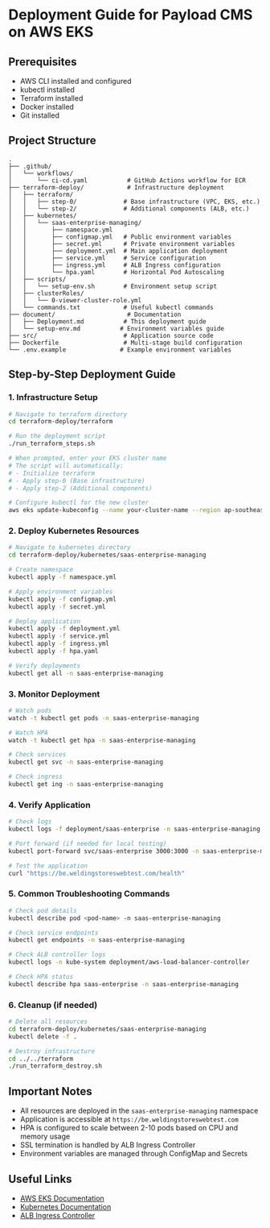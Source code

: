 # Deployment Guide for Payload CMS on AWS EKS

## Prerequisites
- AWS CLI installed and configured 
- kubectl installed
- Terraform installed
- Docker installed
- Git installed

## Project Structure
```plaintext
.
├── .github/
│   └── workflows/
│       └── ci-cd.yaml           # GitHub Actions workflow for ECR
├── terraform-deploy/            # Infrastructure deployment
│   ├── terraform/
│   │   ├── step-0/             # Base infrastructure (VPC, EKS, etc.)
│   │   └── step-2/             # Additional components (ALB, etc.)
│   ├── kubernetes/
│   │   └── saas-enterprise-managing/
│   │       ├── namespace.yml
│   │       ├── configmap.yml   # Public environment variables
│   │       ├── secret.yml      # Private environment variables
│   │       ├── deployment.yml  # Main application deployment
│   │       ├── service.yml     # Service configuration
│   │       ├── ingress.yml     # ALB Ingress configuration
│   │       └── hpa.yaml        # Horizontal Pod Autoscaling
│   ├── scripts/
│   │   └── setup-env.sh        # Environment setup script
│   ├── clusterRoles/
│   │   └── 0-viewer-cluster-role.yml
│   └── commands.txt            # Useful kubectl commands
├── document/                    # Documentation
│   ├── Deployment.md           # This deployment guide
│   └── setup-env.md           # Environment variables guide
├── src/                        # Application source code
├── Dockerfile                  # Multi-stage build configuration
└── .env.example               # Example environment variables
```

## Step-by-Step Deployment Guide

### 1. Infrastructure Setup

```bash
# Navigate to terraform directory
cd terraform-deploy/terraform

# Run the deployment script
./run_terraform_steps.sh

# When prompted, enter your EKS cluster name
# The script will automatically:
# - Initialize terraform
# - Apply step-0 (Base infrastructure)
# - Apply step-2 (Additional components)

# Configure kubectl for the new cluster
aws eks update-kubeconfig --name your-cluster-name --region ap-southeast-1
```

### 2. Deploy Kubernetes Resources

```bash
# Navigate to kubernetes directory
cd terraform-deploy/kubernetes/saas-enterprise-managing

# Create namespace
kubectl apply -f namespace.yml

# Apply environment variables
kubectl apply -f configmap.yml
kubectl apply -f secret.yml

# Deploy application
kubectl apply -f deployment.yml
kubectl apply -f service.yml
kubectl apply -f ingress.yml
kubectl apply -f hpa.yaml

# Verify deployments
kubectl get all -n saas-enterprise-managing
```

### 3. Monitor Deployment

```bash
# Watch pods
watch -t kubectl get pods -n saas-enterprise-managing

# Watch HPA
watch -t kubectl get hpa -n saas-enterprise-managing

# Check services
kubectl get svc -n saas-enterprise-managing

# Check ingress
kubectl get ing -n saas-enterprise-managing
```

### 4. Verify Application

```bash
# Check logs
kubectl logs -f deployment/saas-enterprise -n saas-enterprise-managing

# Port forward (if needed for local testing)
kubectl port-forward svc/saas-enterprise 3000:3000 -n saas-enterprise-managing

# Test the application
curl "https://be.weldingstoreswebtest.com/health"
```

### 5. Common Troubleshooting Commands

```bash
# Check pod details
kubectl describe pod <pod-name> -n saas-enterprise-managing

# Check service endpoints
kubectl get endpoints -n saas-enterprise-managing

# Check ALB controller logs
kubectl logs -n kube-system deployment/aws-load-balancer-controller

# Check HPA status
kubectl describe hpa saas-enterprise -n saas-enterprise-managing
```

### 6. Cleanup (if needed)

```bash
# Delete all resources
cd terraform-deploy/kubernetes/saas-enterprise-managing
kubectl delete -f .

# Destroy infrastructure
cd ../../terraform
./run_terraform_destroy.sh
```

## Important Notes

- All resources are deployed in the `saas-enterprise-managing` namespace
- Application is accessible at `https://be.weldingstoreswebtest.com`
- HPA is configured to scale between 2-10 pods based on CPU and memory usage
- SSL termination is handled by ALB Ingress Controller
- Environment variables are managed through ConfigMap and Secrets

## Useful Links

- [AWS EKS Documentation](https://docs.aws.amazon.com/eks/)
- [Kubernetes Documentation](https://kubernetes.io/docs/)
- [ALB Ingress Controller](https://kubernetes-sigs.github.io/aws-load-balancer-controller/)
